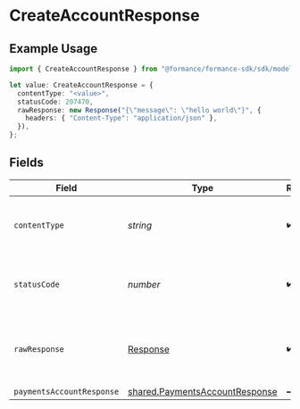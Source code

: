 # CreateAccountResponse

## Example Usage

```typescript
import { CreateAccountResponse } from "@formance/formance-sdk/sdk/models/operations";

let value: CreateAccountResponse = {
  contentType: "<value>",
  statusCode: 207470,
  rawResponse: new Response("{\"message\": \"hello world\"}", {
    headers: { "Content-Type": "application/json" },
  }),
};
```

## Fields

| Field                                                                                   | Type                                                                                    | Required                                                                                | Description                                                                             |
| --------------------------------------------------------------------------------------- | --------------------------------------------------------------------------------------- | --------------------------------------------------------------------------------------- | --------------------------------------------------------------------------------------- |
| `contentType`                                                                           | *string*                                                                                | :heavy_check_mark:                                                                      | HTTP response content type for this operation                                           |
| `statusCode`                                                                            | *number*                                                                                | :heavy_check_mark:                                                                      | HTTP response status code for this operation                                            |
| `rawResponse`                                                                           | [Response](https://developer.mozilla.org/en-US/docs/Web/API/Response)                   | :heavy_check_mark:                                                                      | Raw HTTP response; suitable for custom response parsing                                 |
| `paymentsAccountResponse`                                                               | [shared.PaymentsAccountResponse](../../../sdk/models/shared/paymentsaccountresponse.md) | :heavy_minus_sign:                                                                      | OK                                                                                      |
